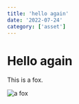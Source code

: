 ```yaml
---
title: 'hello again'
date: '2022-07-24'
category: ['asset']
---
```


# Hello again

This is a fox.

![a fox](./hello-again/fox.jpg)